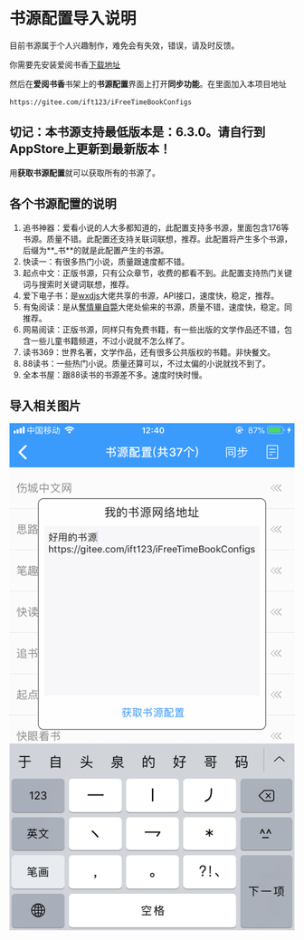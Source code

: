 # 书源配置导入说明

目前书源属于个人兴趣制作，难免会有失效，错误，请及时反馈。





你需要先安装爱阅书香[下载地址](https://itunes.apple.com/cn/app/e7-88-b1-e9-98-85-e4-b9-a6-e9-a6-99/id1137819437?mt=8)

然后在**爱阅书香**书架上的**书源配置**界面上打开**同步功能**。在里面加入本项目地址

```
https://gitee.com/ift123/iFreeTimeBookConfigs
```

## 切记：本书源支持最低版本是：6.3.0。请自行到AppStore上更新到最新版本！

用**获取书源配置**就可以获取所有的书源了。

## 各个书源配置的说明
1. 追书神器：爱看小说的人大多都知道的，此配置支持多书源，里面包含176等书源。质量不错。此配置还支持关联词联想，推荐。此配置将产生多个书源，后缀为**_书**的就是此配置产生的书源。
2. 快读一：有很多热门小说，质量跟速度都不错。
3. 起点中文：正版书源，只有公众章节，收费的都看不到。此配置支持热门关键词与搜索时关键词联想，推荐。
4. 爱下电子书：是[wxdjs](https://github.com/wxdjs/iFreeTimebookConfigs)大佬共享的书源，API接口，速度快，稳定，推荐。
5. 有兔阅读：是从[奪情畢自斃](https://y154541000.github.io/BookConfig/)大佬处偷来的书源，质量不错，速度快，稳定。同推荐。
6. 网易阅读：正版书源，同样只有免费书籍，有一些出版的文学作品还不错，包含一些儿童书籍频道，不过小说就不怎么样了。
7. 读书369：世界名著，文学作品，还有很多公共版权的书籍。非快餐文。
8. 88读书：一些热门小说。质量还算可以，不过太偏的小说就找不到了。
9. 全本书屋：跟88读书的书源差不多。速度时快时慢。

## 导入相关图片
![](/files/synGit.PNG)

